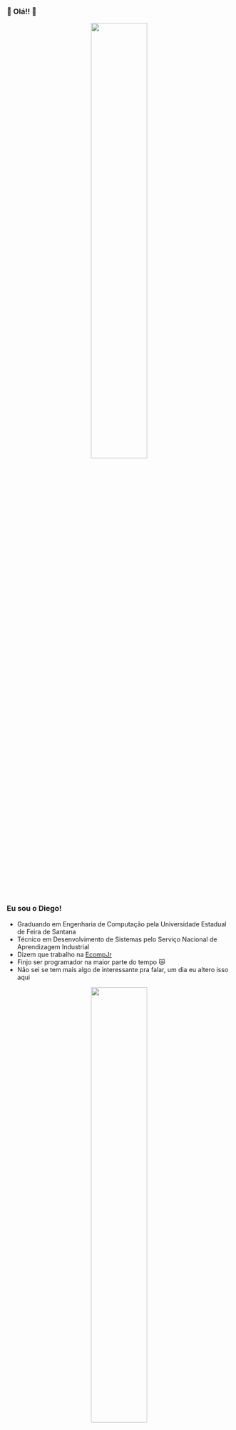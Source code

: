 ### :stars: Olá!! :rainbow:
<p align="center">
  <img 
    src="https://i.pinimg.com/originals/32/1c/4c/321c4c051fb44a829319ecf8d0ed75da.gif"
    width="50%"/> 
 </p>

### Eu sou o Diego!
- Graduando em Engenharia de Computação pela Universidade Estadual de Feira de Santana
- Técnico em Desenvolvimento de Sistemas pelo Serviço Nacional de Aprendizagem Industrial
- Dizem que trabalho na <a href="https://github.com/EcompJr">EcompJr<a>
- Finjo ser programador na maior parte do tempo :crying_cat_face:
- Não sei se tem mais algo de interessante pra falar, um dia eu altero isso aqui
  
<p align="center">
  <img src="https://i.imgur.com/5nXdMr4.gif" width="50%"/>
</p>
<!--
**di3goCS/di3goCS** is a ✨ _special_ ✨ repository because its `README.md` (this file) appears on your GitHub profile.

Here are some ideas to get you started:

- 🔭 I’m currently working on ...
- 🌱 I’m currently learning ...
- 👯 I’m looking to collaborate on ...
- 🤔 I’m looking for help with ...
- 💬 Ask me about ...
- 📫 How to reach me: ...
- 😄 Pronouns: ...
- ⚡ Fun fact: ...
-->

